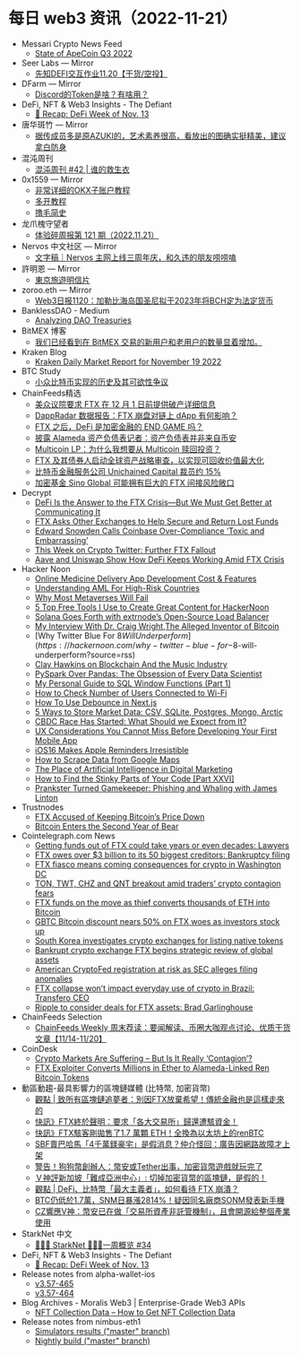 # 每日 web3 资讯（2022-11-21）

- Messari Crypto News Feed
  - [State of ApeCoin Q3 2022](https://messari.io/article/state-of-apecoin-q3-2022)
- Seer Labs — Mirror
  - [先知DEFI交互作业11.20【干货/空投】](https://mirror.xyz/seerlabs.eth/qZiQKTJ9XM6D-XYIG0Xk_eDSSbqF84VEVMY0U7o9w6U)
- DFarm — Mirror
  - [Discord的Token是啥？有啥用？](https://mirror.xyz/dfarm.eth/hoUk3LMfwaskh_YKJH081iRfVk7SE9_T4mQm6zwGW7I)
- DeFi, NFT & Web3 Insights - The Defiant
  - [🦄 Recap: DeFi Week of Nov. 13](https://newsletter.thedefiant.io/p/recap-defi-week-of-nov-13)
- 唐华斑竹 — Mirror
  - [据传成员多是原AZUKI的，艺术素养很高，看放出的图确实挺精美，建议拿白防身](https://mirror.xyz/0x731644a15A2C445825F7Bd6002870c49B83bc859/DlcdBbFGbsJXH9ZBpk4qyZLnCrOKCrgJTfbyq4encsY)
- 混沌周刊
  - [混沌周刊 #42 &#124; 谁的救生衣](https://weekly.love/issue-42/)
- 0x1559 — Mirror
  - [非常详细的OKX子账户教程](https://mirror.xyz/xch168.eth/8mm-Zz-p00uS8M08jM4Q3zPWvX0HfBm_uaok73RxC7c)
  - [多开教程](https://mirror.xyz/xch168.eth/XWj9OcbA8_Dp-tt81Qt95o0tM1sTM3j2nySTwV-_Zcw)
  - [撸毛简史](https://mirror.xyz/xch168.eth/lW9ZQbwbPS9DNFi-vVKxt7fMF_9VGb1ZA4S2MCViaGc)
- 龙爪槐守望者
  - [体验碎周报第 121 期（2022.11.21）](http://www.ftium4.com/ux-weekly-121.html)
- Nervos 中文社区 — Mirror
  - [文字稿｜Nervos 主网上线三周年庆，和久违的朋友唠唠嗑](https://mirror.xyz/0xD58189F5E858A6F67319E33Fa1107eb7e679989f/jg7mSORh-hRx6OzdtP8pwbYnZ3ur1D7k1mO5FGbG3dY)
- 許明恩 — Mirror
  - [東京旅遊明信片](https://mirror.xyz/mnhsu.eth/j-1afBPRKDKz5hfYI77OWout0_Xo6b7fRn87iJkE_b4)
- zoroo.eth — Mirror
  - [Web3日报1120：加勒比海岛国圣尼拟于2023年将BCH定为法定货币](https://mirror.xyz/zoroo.eth/4ioXO_QmF7FnMAYgajwdkoOU6i-c6tKsQTpPwWIxDgA)
- BanklessDAO - Medium
  - [Analyzing DAO Treasuries](https://medium.com/bankless-dao/analyzing-dao-treasuries-bf763018676c?source=rss----2e8b6adb479c---4)
- BitMEX 博客
  - [我们已经看到在 BitMEX 交易的新用户和老用户的数量显着增加。](https://blog.bitmex.com/%e6%88%91%e4%bb%ac%e5%b7%b2%e7%bb%8f%e7%9c%8b%e5%88%b0%e5%9c%a8-bitmex-%e4%ba%a4%e6%98%93%e7%9a%84%e6%96%b0%e7%94%a8%e6%88%b7%e5%92%8c%e8%80%81%e7%94%a8%e6%88%b7%e7%9a%84%e6%95%b0%e9%87%8f%e6%98%be/)
- Kraken Blog
  - [Kraken Daily Market Report for November 19 2022](https://blog.kraken.com/post/16286/kraken-daily-market-report-for-november-19-2022/)
- BTC Study
  - [小众比特币实现的历史及其可欲性争议](https://www.btcstudy.org/2022/11/20/the-long-history-and-disputed-desirability-of-alternative-bitcoin-implementations/)
- ChainFeeds精选
  - [美众议院要求 FTX 在 12 月 1 日前提供破产详细信息](https://www.bloomberg.com/news/articles/2022-11-18/house-panel-seeks-documents-in-investigation-on-ftx-blowup)
  - [DappRadar 数据报告：FTX 崩盘对链上 dApp 有何影响？](https://mp.weixin.qq.com/s/wuqucb6etUWw7D2J4PN-jA)
  - [FTX 之后，DeFi 是加密金融的 END GAME 吗？](https://mp.weixin.qq.com/s/ChBfMYLgqvCvGnrrfk5NDg)
  - [披露 Alameda 资产负债表记者：资产负债表并非来自币安](https://www.youtube.com/watch?v=zPLBqcMIU1Y)
  - [Multicoin LP：为什么我想要从 Multicoin 赎回投资？](https://m.techflowpost.com/article/1666)
  - [FTX 及其债券人启动全球资产战略审查，以实现可回收价值最大化](https://www.prnewswire.com/news-releases/ftx-launches-strategic-review-of-its-global-assets-301683269.html)
  - [比特币金融服务公司 Unichained Capital 裁员约 15%](https://www.coindesk.com/business/2022/11/18/bitcoin-financial-services-firm-unchained-capital-cutting-staff-reshuffling-management/)
  - [加密基金 Sino Global 可能拥有巨大的 FTX 间接风险敞口](https://www.coindesk.com/business/2022/11/18/crypto-fund-sino-global-had-deep-ties-to-ftx-beyond-equity-investment/)
- Decrypt
  - [DeFi Is the Answer to the FTX Crisis—But We Must Get Better at Communicating It](https://decrypt.co/115149/defi-is-the-answer-to-the-ftx-crisis-but-we-must-get-better-at-communicating-it)
  - [FTX Asks Other Exchanges to Help Secure and Return Lost Funds](https://decrypt.co/115138/ftx-asks-exchanges-help-secure-return-lost-funds)
  - [Edward Snowden Calls Coinbase Over-Compliance ‘Toxic and Embarrassing’](https://decrypt.co/115107/edward-snowden-calls-coinbase-over-compliance-toxic-and-embarrassing)
  - [This Week on Crypto Twitter: Further FTX Fallout](https://decrypt.co/115108/this-week-on-crypto-twitter-ftx-fallout)
  - [Aave and Uniswap Show How DeFi Keeps Working Amid FTX Crisis](https://decrypt.co/115097/aave-and-uniswap-show-how-defi-keeps-working-amid-ftx-crisis)
- Hacker Noon
  - [Online Medicine Delivery App Development Cost & Features](https://hackernoon.com/online-medicine-delivery-app-development-cost-and-features?source=rss)
  - [Understanding AML For High-Risk Countries](https://hackernoon.com/understanding-aml-for-high-risk-countries?source=rss)
  - [Why Most Metaverses Will Fail](https://hackernoon.com/why-most-metaverses-will-fail?source=rss)
  - [5 Top Free Tools I Use to Create Great Content for HackerNoon](https://hackernoon.com/5-top-free-tools-i-use-to-create-great-content-for-hackernoon?source=rss)
  - [Solana Goes Forth with extrnode’s Open-Source Load Balancer](https://hackernoon.com/solana-goes-forth-with-extrnodes-open-source-load-balancer?source=rss)
  - [My Interview With Dr. Craig Wright,The Alleged Inventor of Bitcoin](https://hackernoon.com/meet-dr-craig-wright-the-alleged-inventor-of-bitcoin?source=rss)
  - [Why Twitter Blue For $8 Will Underperform](https://hackernoon.com/why-twitter-blue-for-$8-will-underperform?source=rss)
  - [Clay Hawkins on Blockchain And the Music Industry](https://hackernoon.com/clay-hawkins-on-blockchain-and-the-music-industry?source=rss)
  - [PySpark Over Pandas: The Obsession of Every Data Scientist](https://hackernoon.com/pyspark-over-pandas-the-obsession-of-every-data-scientist?source=rss)
  - [My Personal Guide to SQL Window Functions (Part 1)](https://hackernoon.com/my-personal-guide-to-sql-window-functions-part-1?source=rss)
  - [How to Check Number of Users Connected to Wi-Fi](https://hackernoon.com/how-to-check-number-of-users-connected-to-wi-fi?source=rss)
  - [How To Use Debounce in Next.js](https://hackernoon.com/how-to-use-debounce-in-nextjs?source=rss)
  - [5 Ways to Store Market Data: CSV, SQLite, Postgres, Mongo, Arctic](https://hackernoon.com/5-ways-to-store-market-data-csv-sqlite-postgres-mongo-arctic?source=rss)
  - [CBDC Race Has Started: What Should we Expect from It?](https://hackernoon.com/cbdc-race-has-started-what-should-we-expect-from-it?source=rss)
  - [UX Considerations You Cannot Miss Before Developing Your First Mobile App](https://hackernoon.com/ux-considerations-you-cannot-miss-before-developing-your-first-mobile-app?source=rss)
  - [iOS16 Makes Apple Reminders Irresistible](https://hackernoon.com/ios16-makes-apple-reminders-irresistible?source=rss)
  - [How to Scrape Data from Google Maps](https://hackernoon.com/how-to-scrape-data-from-google-maps?source=rss)
  - [The Place of Artificial Intelligence in Digital Marketing](https://hackernoon.com/the-place-of-artificial-intelligence-in-digital-marketing?source=rss)
  - [How to Find the Stinky Parts of Your Code [Part XXVI]](https://hackernoon.com/how-to-find-the-stinky-parts-of-your-code-part-xxvi?source=rss)
  - [Prankster Turned Gamekeeper: Phishing and Whaling with James Linton](https://hackernoon.com/prankster-turned-gamekeeper-phishing-and-whaling-with-james-linton?source=rss)
- Trustnodes
  - [FTX Accused of Keeping Bitcoin’s Price Down](https://www.trustnodes.com/2022/11/20/ftx-accused-of-keeping-bitcoins-price-down)
  - [Bitcoin Enters the Second Year of Bear](https://www.trustnodes.com/2022/11/20/bitcoin-enters-the-second-year-of-bear)
- Cointelegraph.com News
  - [Getting funds out of FTX could take years or even decades: Lawyers](https://cointelegraph.com/news/getting-funds-out-of-ftx-could-take-years-or-even-decades-insolvency-lawyers)
  - [FTX owes over $3 billion to its 50 biggest creditors: Bankruptcy filing](https://cointelegraph.com/news/ftx-owes-over-3-billion-to-its-50-biggest-creditors-bankruptcy-filing)
  - [FTX fiasco means coming consequences for crypto in Washington DC](https://cointelegraph.com/news/ftx-fiasco-means-consequences-for-crypto-out-of-washington-dc)
  - [TON, TWT, CHZ and QNT breakout amid traders’ crypto contagion fears](https://cointelegraph.com/news/ton-twt-chz-and-qnt-breakout-amid-traders-crypto-contagion-fears)
  - [FTX funds on the move as thief converts thousands of ETH into Bitcoin](https://cointelegraph.com/news/ftx-funds-on-the-move-as-thief-converts-thousands-of-eth-into-bitcoin)
  - [GBTC Bitcoin discount nears 50% on FTX woes as investors stock up](https://cointelegraph.com/news/gbtc-bitcoin-discount-nears-50-on-ftx-woes-as-investors-stock-up)
  - [South Korea investigates crypto exchanges for listing native tokens](https://cointelegraph.com/news/south-korea-investigates-crypto-exchanges-for-listing-native-tokens)
  - [Bankrupt crypto exchange FTX begins strategic review of global assets](https://cointelegraph.com/news/bankrupt-crypto-exchange-ftx-begins-strategic-review-of-global-assets)
  - [American CryptoFed registration at risk as SEC alleges filing anomalies](https://cointelegraph.com/news/american-cryptofed-registration-at-risk-as-sec-alleges-filing-anomalies)
  - [FTX collapse won’t impact everyday use of crypto in Brazil: Transfero CEO](https://cointelegraph.com/news/ftx-collapse-won-t-impact-everyday-use-of-crypto-in-brazil-transfero-ceo)
  - [Ripple to consider deals for FTX assets: Brad Garlinghouse](https://cointelegraph.com/news/ripple-to-consider-deals-for-ftx-assets-brad-garlinghouse)
- ChainFeeds Selection
  - [ChainFeeds Weekly 周末荐读：要闻解读、币圈大咖观点讨论、优质干货文章【11/14-11/20】](https://chainfeeds.substack.com/p/chainfeeds-weekly-1114-1120)
- CoinDesk
  - [Crypto Markets Are Suffering – But Is It Really ‘Contagion’?](https://www.coindesk.com/business/2022/11/20/crypto-markets-are-suffering-but-is-it-really-contagion/?utm_medium=referral&utm_source=rss&utm_campaign=headlines)
  - [FTX Exploiter Converts Millions in Ether to Alameda-Linked Ren Bitcoin Tokens](https://www.coindesk.com/tech/2022/11/20/ftx-exploiter-converts-millions-in-ether-to-alameda-linked-ren-bitcoin-tokens/?utm_medium=referral&utm_source=rss&utm_campaign=headlines)
- 動區動趨-最具影響力的區塊鏈媒體 (比特幣, 加密貨幣)
  - [觀點 | 致所有區塊鏈追夢者：別因FTX放棄希望！傳統金融也是這樣走來的](https://www.blocktempo.com/ryan-hsu-talked-after-ftx-crashed-financial-industry-story/)
  - [快訊》FTX終於聲明：要求「各大交易所」歸還遭駭資金！](https://www.blocktempo.com/ftx-urge-exchanges-to-refund-the-hacked-money-belonged-to-users/)
  - [快訊》FTX駭客剛拋售了1.7 萬顆 ETH！全換為以太坊上的renBTC](https://www.blocktempo.com/flash-ftx-hacker-sold-17000-eth-to-renbtc/)
  - [SBF賣巴哈馬「4千萬鎂豪宅」是假消息？仲介怪回：廣告因網路故障才上架](https://www.blocktempo.com/sam-bankman-fried-penthouse-in-bahamas-sale-is-not-real/)
  - [警告！狗狗幣創辦人：幣安或Tether出事，加密貨幣遊戲就玩完了](https://www.blocktempo.com/dogecoin-creator-billy-markus-warns-binance-or-tether-got-trouble-the-whole-crypto-market-will-drag-down/)
  - [Ｖ神評新加坡「難成亞洲中心」: 切掉加密貨幣的區塊鏈，是假的！](https://www.blocktempo.com/vitalik-buterin-talks-about-singapore-regulation/)
  - [觀點 | DeFi、比特幣「最大主義者」，如何看待 FTX 崩潰？](https://www.blocktempo.com/what-do-bitcoin-and-defi-maximalists-think-about-the-ftx-crash/)
  - [BTC仍低於1.7萬，SNM日暴漲2814%！疑因同名廠商SONM發表新手機](https://www.blocktempo.com/sonm-token-snm-soars-2814-percents-to-4-usd/)
  - [CZ響應V神：幣安已在做「交易所資產非託管機制」，且會開源給整個產業使用](https://www.blocktempo.com/cz-replies-vitalik-that-binance-implement-it-and-make-it-open-source/)
- StarkNet 中文
  - [👩🏽‍🚀 StarkNet 👨🏽‍🚀一周概览 #34](https://starknetzh.substack.com/p/starknet-34-91e)
- DeFi, NFT & Web3 Insights - The Defiant
  - [🦄 Recap: DeFi Week of Nov. 13](https://newsletter.thedefiant.io/p/recap-defi-week-of-nov-13)
- Release notes from alpha-wallet-ios
  - [v3.57-465](https://github.com/AlphaWallet/alpha-wallet-ios/releases/tag/v3.57-465)
  - [v3.57-464](https://github.com/AlphaWallet/alpha-wallet-ios/releases/tag/v3.57-464)
- Blog Archives - Moralis Web3 | Enterprise-Grade Web3 APIs
  - [NFT Collection Data – How to Get NFT Collection Data](https://moralis.io/nft-collection-data-how-to-get-nft-collection-data/)
- Release notes from nimbus-eth1
  - [Simulators results ("master" branch)](https://github.com/status-im/nimbus-eth1/releases/tag/sim-stat)
  - [Nightly build ("master" branch)](https://github.com/status-im/nimbus-eth1/releases/tag/nightly)
